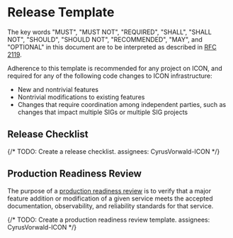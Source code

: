 # Release Template

The key words "MUST", "MUST NOT", "REQUIRED", "SHALL", "SHALL
      NOT", "SHOULD", "SHOULD NOT", "RECOMMENDED",  "MAY", and
      "OPTIONAL" in this document are to be interpreted as described in
      [RFC 2119](https://www.ietf.org/rfc/rfc2119.txt).

Adherence to this template is recommended for any project on ICON, and required for any of the following code changes to ICON infrastructure:

- New and nontrivial features
- Nontrivial modifications to existing features
- Changes that require coordination among independent parties, such as changes that impact multiple SIGs or multiple SIG projects

## Release Checklist

{/* 
  TODO: Create a release checklist.
  assignees: CyrusVorwald-ICON
*/}

## Production Readiness Review

The purpose of a [production readiness review](https://sre.google/sre-book/evolving-sre-engagement-model/#production-readiness-reviews-simple-prr-model-4ksZcY8) is to verify that a major feature addition or modification of a given service meets the accepted documentation, observability, and reliability standards for that service.

{/* 
  TODO: Create a production readiness review template.
  assignees: CyrusVorwald-ICON
*/}
